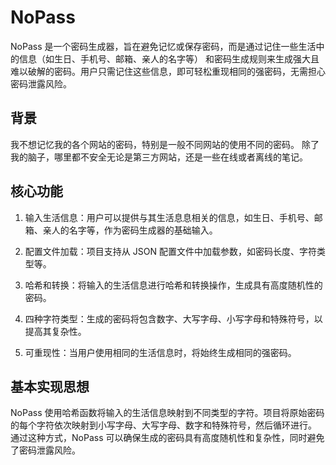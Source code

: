 # NoPass

NoPass 是一个密码生成器，旨在避免记忆或保存密码，而是通过记住一些生活中的信息（如生日、手机号、邮箱、亲人的名字等）
和密码生成规则来生成强大且难以破解的密码。用户只需记住这些信息，即可轻松重现相同的强密码，无需担心密码泄露风险。

## 背景
我不想记忆我的各个网站的密码，特别是一般不同网站的使用不同的密码。
除了我的脑子，哪里都不安全无论是第三方网站，还是一些在线或者离线的笔记。

## 核心功能

1. 输入生活信息：用户可以提供与其生活息息相关的信息，如生日、手机号、邮箱、亲人的名字等，作为密码生成器的基础输入。

2. 配置文件加载：项目支持从 JSON 配置文件中加载参数，如密码长度、字符类型等。

3. 哈希和转换：将输入的生活信息进行哈希和转换操作，生成具有高度随机性的密码。

4. 四种字符类型：生成的密码将包含数字、大写字母、小写字母和特殊符号，以提高其复杂性。

5. 可重现性：当用户使用相同的生活信息时，将始终生成相同的强密码。

## 基本实现思想

NoPass 使用哈希函数将输入的生活信息映射到不同类型的字符。项目将原始密码的每个字符依次映射到小写字母、大写字母、数字和特殊符号，然后循环进行。
通过这种方式，NoPass 可以确保生成的密码具有高度随机性和复杂性，同时避免了密码泄露风险。
